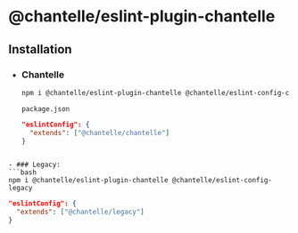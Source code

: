 # @chantelle/eslint-plugin-chantelle

## Installation

- ### Chantelle
  ```bash
  npm i @chantelle/eslint-plugin-chantelle @chantelle/eslint-config-chantelle
  ```

  `package.json`

  ```json
  "eslintConfig": {
    "extends": ["@chantelle/chantelle"]
  }
```

- ### Legacy:
```bash
npm i @chantelle/eslint-plugin-chantelle @chantelle/eslint-config-legacy
```
  ```json
  "eslintConfig": {
    "extends": ["@chantelle/legacy"]
  }
  ```
